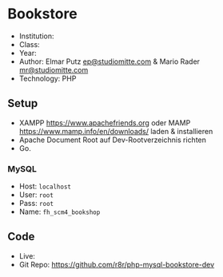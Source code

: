 # Bookstore 

* Institution: 
* Class: 
* Year: 
* Author: Elmar Putz <ep@studiomitte.com> & Mario Rader <mr@studiomitte.com>
* Technology: PHP 

## Setup

* XAMPP <https://www.apachefriends.org> oder MAMP <https://www.mamp.info/en/downloads/> laden & installieren
* Apache Document Root auf Dev-Rootverzeichnis richten
* Go.

### MySQL

* Host: ```localhost```
* User: ```root```
* Pass: ```root```
* Name: ```fh_scm4_bookshop```

## Code
* Live: 
* Git Repo: <https://github.com/r8r/php-mysql-bookstore-dev>

